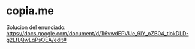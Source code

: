 # copia.me
Solucion del enunciado:
https://docs.google.com/document/d/1l6vwdEPVUe_9lY_oZB04_tiokDLD-g2LfLQwLqPsOEA/edit#
